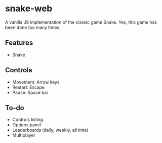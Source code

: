 # snake-web
A vanilla JS implementation of the classic game Snake. Yes, this game has been done too many times.

## Features
 - Snake

## Controls
 - Movement: Arrow keys
 - Restart: Escape
 - Pause: Space bar

 ## To-do
 - Controls listing
 - Options panel
 - Leaderboards (daily, weekly, all time)
 - Multiplayer